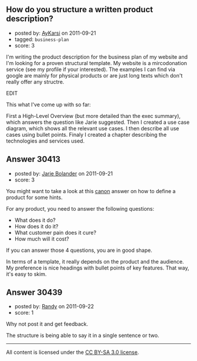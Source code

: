 ## How do you structure a written product description?

- posted by: [AyKarsi](https://stackexchange.com/users/-1/13444-aykarsi) on 2011-09-21
- tagged: `business-plan`
- score: 3

I'm writing the product description for the business plan of my website and I'm looking for a proven structural template.
My website is a mircodonation service (see my profile if your interested). The examples I can find via google are mainly for physical products or are just long texts which don't really offer any structre. 

EDIT

This what I've come up with so far:

First a High-Level Overview (but more detailed than the exec summary), which answers the question like Jarie suggested.
Then I created a use case diagram, which shows all the relevant use cases. I then describe all use cases using bullet points.
Finaly I created a chapter describing the technologies and services used.


## Answer 30413

- posted by: [Jarie Bolander](https://stackexchange.com/users/-1/585-jarie-bolander) on 2011-09-21
- score: 3

You might want to take a look at this [canon](http://answers.onstartups.com/questions/29048/how-do-you-go-about-defining-and-releasing-a-product) answer on how to define a product for some hints.

For any product, you need to answer the following questions:

* What does it do?
* How does it do it?
* What customer pain does it cure?
* How much will it cost?

If you can answer those 4 questions, you are in good shape.

In terms of a template, it really depends on the product and the audience. My preference is nice headings with bullet points of key features. That way, it's easy to skim.


## Answer 30439

- posted by: [Randy](https://stackexchange.com/users/-1/8065-randy) on 2011-09-22
- score: 1

Why not post it and get feedback.

The structure is being able to say it in a single sentence or two.



---

All content is licensed under the [CC BY-SA 3.0 license](https://creativecommons.org/licenses/by-sa/3.0/).
